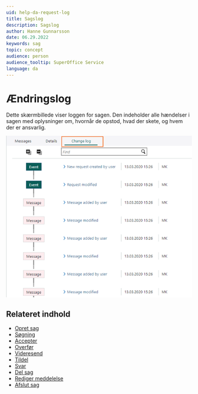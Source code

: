 ```yaml
---
uid: help-da-request-log
title: Sagslog
description: Sagslog
author: Hanne Gunnarsson
date: 06.29.2022
keywords: sag
topic: concept
audience: person
audience_tooltip: SuperOffice Service
language: da
---
```


# Ændringslog

Dette skærmbillede viser loggen for sagen. Den indeholder alle hændelser i sagen med oplysninger om, hvornår de opstod, hvad der skete, og hvem der er ansvarlig.

![Ændringsloggen på en sag viser alle de forskellige ændringer, der er foretaget på sagen -screenshot][img1]

## Relateret indhold

* [Opret sag][11]
* [Søgning][10]
* [Accepter][1]
* [Overfør][2]
* [Videresend][3]
* [Tildel][9]
* [Svar][4]
* [Del sag][5]
* [Rediger meddelelse][8]
* [Afslut sag][7]

<!-- Referenced links -->
[1]: ../accept.md
[2]: ../transfer.md
[3]: ../forward.md
[4]: ../reply.md
[5]: ../split-request.md
[7]: ../close.md
[8]: ../edit-message.md
[9]: ../assign.md
[10]: ../find.md
[11]: ../create.md

<!-- Referenced images -->
[img1]: ../../../../media/loc/en/request/request-change-log.png
